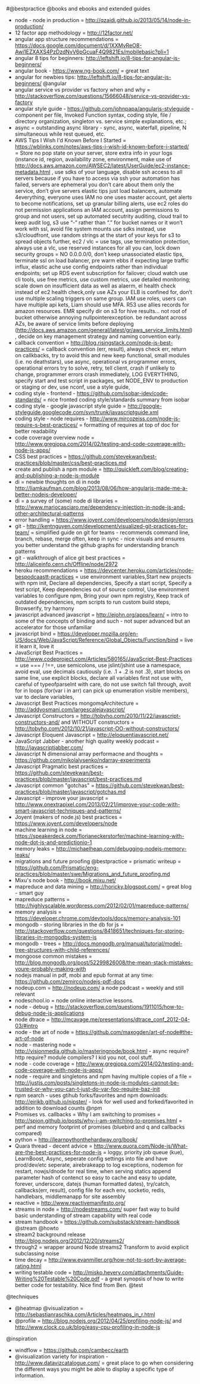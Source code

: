 #@bestpractice @books and ebooks and extended guides
* node - node in production = http://qzaidi.github.io/2013/05/14/node-in-production/
* 12 factor app methodology =  http://12factor.net/
* angular app structure recommendations = https://docs.google.com/document/d/1XXMvReO8-Awi1EZXAXS4PzDzdNvV6pGcuaF4Q9821Es/mobilebasic?pli=1
* angular 8 tips for beginners: http://leftshift.io/8-tips-for-angular-js-beginners/
* angular book - https://www.ng-book.com/ = great text
* angular for newbies tips: http://leftshift.io/8-tips-for-angular-js-beginners/ @angular
* angular service vs provider vs factory when and why = http://stackoverflow.com/questions/15666048/service-vs-provider-vs-factory
* angular style guide - https://github.com/johnpapa/angularjs-styleguide - component per file, Invoked Function syntax, coding style, file / directory organization, singleton vs. service simple explanations, etc.;
* async = outstanding async library - sync, async, waterfall, pipeline, N simultaneous while rest queued, etc.
* AWS Tips I Wish I'd Known Before I Started =  https://wblinks.com/notes/aws-tips-i-wish-id-known-before-i-started/ = Store no pop state on your server, store extra info in your logs (instance id, region, availability zone, environment, make use of http://docs.aws.amazon.com/AWSEC2/latest/UserGuide/ec2-instance-metadata.html , use sdks of your language, disable ssh access to all servers because if you have to access via ssh your automation has failed, servers are ephemeral you don’t care about them only the service, don’t give servers elastic tips just load balancers, automate 4everything, everyone uses IAM no one uses master account, get alerts to become notifications, set up granular billing alerts, use ec2 roles do not permission applications an IAM account, assign permissions to group and not users, set up automated secutrity auditing, cloud trail to keep audit log, s3 use “-“ rather than “.” for bucket names or it won’t work with ssl, avoid file system mounts use sdks instead, use s3/cloudfront, use random strings at the start of your keys for s3 to spread objects further, ec2 / vlc = use tags, use termination protection, always use a vlc, use reserved instances for all you can, lock down security groups = NO 0.0.0.0/0, don’t keep unassociated elastic tips, terminate ssl on load balancer, pre warm ebbs if expecting large traffic influx, elastic ache use config endpoints rather than individual endpoints; set up RDS event subscription for failover; cloud watch use cli tools, use free metrics, use custom metrics, use detailed monitoring; scale down on insufficient data as well as alaerm, el health check instead of ec2 health check,only use AZs your ELB is confined for, don’t use multiple scaling triggers on same group. IAM use roles, users can have multiple api kets, Liam should use MFA.  R53 use allies records for amazon resources.  EMR specify dir on s3 for hive results… not root of bucket otherwise annoying nullpointerexception. be redundant across AZs, be aware of service limits before deploying (http://docs.aws.amazon.com/general/latest/gr/aws_service_limits.html), decide on key management strategy and naming convention early.
* callback convention = http://blog.risingstack.com/node-js-best-practices/ = callback convention (err, result), always check err, return on callkbacks, try to avoid this and new keep functional, small modules (i.e. no deathstars), use async, operational vs programmer errors, operational errors try to solve, retry, tell client, crash if unlikely to change, programmer errors crash immediately, LOG EVERYTHING, specify start and test script in packages, set NODE_ENV to production or staging or dev, use nconf, use a style guide,
* coding style - frontend - https://github.com/isobar-idev/code-standards/ = nice fronted coding style/standards summary from isobar
* coding style - google javascript style guide = http://google-styleguide.googlecode.com/svn/trunk/javascriptguide.xml
* coding style - node requires - http://www.mircozeiss.com/node-js-require-s-best-practices/ = formatting of requires at top of doc for better readability
* code coverage overview node = http://www.gregjopa.com/2014/02/testing-and-code-coverage-with-node-js-apps/
* CSS best practices = https://github.com/stevekwan/best-practices/blob/master/css/best-practices.md
* create and publish a npm module = http://quickleft.com/blog/creating-and-publishing-a-node-js-module
* di = newbie thoughts on di in node http://liamkaufman.com/blog/2013/08/06/how-angularjs-made-me-a-better-nodejs-developer/
* di = a survey of (some) node di libraries = http://www.mariocasciaro.me/dependency-injection-in-node-js-and-other-architectural-patterns
* error handling = https://www.joyent.com/developers/node/design/errors
* git - http://kentnguyen.com/development/visualized-git-practices-for-team/ = simplified guide on git for teams - recommends command line, branch, rebase, merge often, keep in sync - nice visuals and ensures you better understand the github graphs for understanding branch patterns
* git - walkthrough of alice git best practices = http://aliceinfo.cern.ch/Offline/node/2972
* heroku recommendations = https://devcenter.heroku.com/articles/node-bespodcaastt-practices = use environment variables,Start new projects with npm init, Declare all dependencies, Specify a start script, Specify a test script, Keep dependencies out of source control, Use environment variables to configure npm, Bring your own npm registry, Keep track of outdated dependencies,  npm scripts to run custom build steps, Browserify, try harmony
* javascript advanced javascript = http://ejohn.org/apps/learn/ = intro to some of the concepts of binding and such - not super advanced but an accelerator for those unfamiliar
* javascript bind = https://developer.mozilla.org/en-US/docs/Web/JavaScript/Reference/Global_Objects/Function/bind = live it learn it, love it
* JavaScript Best Practices =  http://www.codeproject.com/Articles/580165/JavaScript-Best-Practices = use === / !==, use semicolons, use jslint/jshint use a namespace, avoid eval, use decimals cautiously (i.e. .1 + .2 is not .3), start blocks on same line, use explicit blocks, declare all variables first not use with, careful of typeofparseInt with care, do not use switch fall through, avoit for in loops (for(var i in arr) can pick up enumeration visible members), var to declare variables,
* Javascript Best Practices mongomqArchitecture = http://addyosmani.com/largescalejavascript/
* Javascript Constructors = http://tobyho.com/2010/11/22/javascript-constructors-and/ and WITHOUT constructors = http://tobyho.com/2012/10/21/javascript-OO-without-constructors/
* Javascript Eloquent Javascript = http://eloquentjavascript.net/
* JavaScript Jabber - another high quality weekly podcast = http://javascriptjabber.com/
* Javascript N dimensional array performacne and thoughts = https://github.com/mikolalysenko/ndarray-experiments
* Javascript Pragmatic best practices = https://github.com/stevekwan/best-practices/blob/master/javascript/best-practices.md
* Javascript common "gotchas" = https://github.com/stevekwan/best-practices/blob/master/javascript/gotchas.md
* Javascript - improve your javascript = http://www.onextrapixel.com/2013/02/21/improve-your-code-with-smart-javascript-techniques-and-patterns/
* Joyent (makers of node.js) best practices = https://www.joyent.com/developers/node
* machine learning in node = https://speakerdeck.com/florianeckerstorfer/machine-learning-with-node-dot-js-and-predictionio-1
* memory leaks = http://michaelheap.com/debugging-nodejs-memory-leaks/
* migrations and future proofing @bestpractice = prismatic writeup =  https://github.com/Prismatic/eng-practices/blob/master/swe/Migrations_and_future_proofing.md
* Mixu's node book -  http://book.mixu.net/
* mapreduce and data mining = http://horicky.blogspot.com/ = great blog - smart guy
* mapreduce patterns = http://highlyscalable.wordpress.com/2012/02/01/mapreduce-patterns/
* memory analysis = https://developer.chrome.com/devtools/docs/memory-analysis-101
* mongodb - storing libraries in the db for js  = http://stackoverflow.com/questions/8418651/techniques-for-storing-libraries-in-mongodbs-system-js
* mongodb - trees = http://docs.mongodb.org/manual/tutorial/model-tree-structures-with-child-references/
* mongoose common mistakes = http://blog.mongodb.org/post/52299826008/the-mean-stack-mistakes-youre-probably-making-with
* nodejs manual in pdf, mobi and epub format at any time: https://github.com/zemirco/nodejs-pdf-docs
* nodeup.com = http://nodeup.com/ a node podcast = weekly and still relevant
* nodeschool.io = node online interactive lessons.
* node - debug = http://stackoverflow.com/questions/1911015/how-to-debug-node-js-applications
* node dtrace = http://mcavage.me/presentations/dtrace_conf_2012-04-03/#intro
* node - the art of node = https://github.com/maxogden/art-of-node#the-art-of-node
* node - mastering node = http://visionmedia.github.io/masteringnode/book.html - async require?  http require?  module compilers?  I kid you not, cool stuff.
* node - code coverage = http://www.gregjopa.com/2014/02/testing-and-code-coverage-with-node-js-apps/
* node - require and singletons and npm having multiple copies of a file = http://justjs.com/posts/singletons-in-node-js-modules-cannot-be-trusted-or-why-you-can-t-just-do-var-foo-require-baz-init
* npm search - uses gtihub forks/favorites and npm downloads: http://eirikb.github.io/nipster/ - look for well used and forked/favorited in addition to download counts @npm
* Promises vs. callbacks = Why I am switching to promises = http://spion.github.io/posts/why-i-am-switching-to-promises.html = perf and memory footprint of promises (bluebird and q and callbacks compared)
* python = http://learnpythonthehardway.org/book/
* Quara thread - decent advice =  http://www.quora.com/Node-js/What-are-the-best-practices-for-node-js = loggy, priority job queue (kue), LearnBoost, Async, seperate config settings into file and have prod/dev/etc seperate, airebrakeapp to log exceptions, nodemon for restart, nowjs/dnode for real time, when serving statics append parameter hash of contenct so easy to cache and easy to update, forever, underscore, datejs (human formatted dates), try/catch, callbacks(err, result), config file for each env, socketio, redis, handlebars, middlemanapp for site assembly
* reactive = http://www.reactivemanifesto.org/
* streams in node = http://nodestreams.com/ super fast way to build basic understanding of stream capability with real code
* stream handbook = https://github.com/substack/stream-handbook @stream @howto
* stream2 background release http://blog.nodejs.org/2012/12/20/streams2/
* through2 = wrapper around Node streams2 Transform to avoid explicit subclassing noise
* time decay = http://www.evanmiller.org/how-not-to-sort-by-average-rating.html
* writing testable code = http://misko.hevery.com/attachments/Guide-Writing%20Testable%20Code.pdf - a great synopsis of how to write better code for testability.  Nice find from Ben. @test

@techniques
* @heatmap  @visualization = http://sebastianraschka.com/Articles/heatmaps_in_r.html
* @profile = http://blog.nodejs.org/2012/04/25/profiling-node-js/ and http://www.clock.co.uk/blog/easy-cpu-profiling-in-node-js

@inspiration
* windflow = https://github.com/cambecc/earth
* @visualization variety for inspiration - http://www.datavizcatalogue.com/ = great place to go when considering the different ways you might be able to display a specific type of information.
